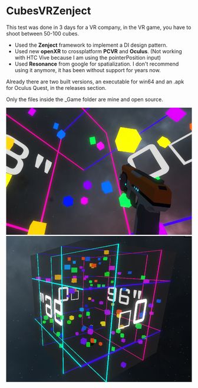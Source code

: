 # CubesVRZenject 

This test was done in 3 days for a VR company, in the VR game, you have to shoot between 50-100 cubes.

* Used the **Zenject** framework to implement a DI design pattern.
* Used new **openXR** to crossplatform **PCVR** and **Oculus**. (Not working with HTC Vive because I am using the pointerPosition input)
* Used **Resonance** from google for spatialization. I don't recommend using it anymore, it has been without support for years now.

Already there are two built versions, an executable for win64 and an .apk for Oculus Quest, in the releases section.

Only the files inside the _Game folder are mine and open source.

<img src="screenshot1.png" alt="screenshot">
<img src="cubeOutside.png" alt="screenshot2">
